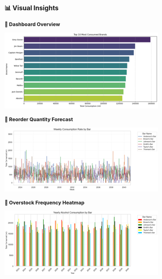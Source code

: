 ## 📊 Visual Insights

### 🔹 Dashboard Overview
![Dashboard](alcohol_inventory_11_1.png)

### 🔹 Reorder Quantity Forecast
![Reorder Forecast](alcohol_inventory_20_0.png)

### 🔹 Overstock Frequency Heatmap
![Heatmap](alcohol_inventory_21_0.png)

